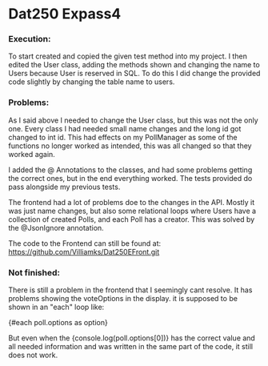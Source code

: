 # Dat250 Expass4

### Execution:
To start created and copied the given test method into my project.
I then edited the User class, adding the methods shown and changing
the name to Users because User is reserved in SQL. To do this I did
change the provided code slightly by changing the table name to users.

### Problems: 
As I said above I needed to change the User class, but this was not 
the only one. Every class I had needed small name changes and the
long id got changed to int id. This had effects on my PollManager
as some of the functions no longer worked as intended, this was all
changed so that they worked again.

I added the @ Annotations to the classes, and had some problems 
getting the correct ones, but in the end everything worked. The 
tests provided do pass alongside my previous tests.

The frontend had a lot of problems doe to the changes in the API.
Mostly it was just name changes, but also some relational loops 
where Users have a collection of created Polls, and each Poll 
has a creator. This was solved by the @JsonIgnore annotation.

The code to the Frontend can still be found at: https://github.com/Villiamks/Dat250EFront.git 

### Not finished: 
There is still a problem in the frontend that I seemingly cant 
resolve. It has problems showing the voteOptions in the display.
it is supposed to be shown in an "each" loop like:

{#each poll.options as option}

But even when the {console.log(poll.options[0])} has the correct
value and all needed information and was written in the same 
part of the code, it still does not work.